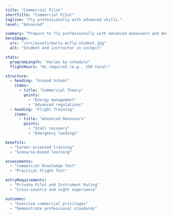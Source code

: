 ```yaml
---
title: "Commercial Pilot"
shortTitle: "Commercial Pilot"
tagline: "Fly professionally with advanced skills."
level: "Advanced"

summary: "Prepare to fly professionally with advanced maneuvers and decision-making."
heroImage:
  src: "/src/assets/marty-mcfly-student.jpg"
  alt: "Student and instructor in cockpit"

stats:
  programLength: "Varies by schedule"
  flightHours: "As required (e.g., 250 total)"

structure:
  - heading: "Ground School"
    items:
      - title: "Commercial Theory"
        points:
          - "Energy management"
          - "Advanced regulations"
  - heading: "Flight Training"
    items:
      - title: "Advanced Maneuvers"
        points:
          - "Stall recovery"
          - "Emergency landings"

benefits:
  - "Career-oriented training"
  - "Scenario-based learning"

assessments:
  - "Commercial Knowledge Test"
  - "Practical Flight Test"

entryRequirements:
  - "Private Pilot and Instrument Rating"
  - "Cross-country and night experience"

outcomes:
  - "Exercise commercial privileges"
  - "Demonstrate professional standards"
---
```

